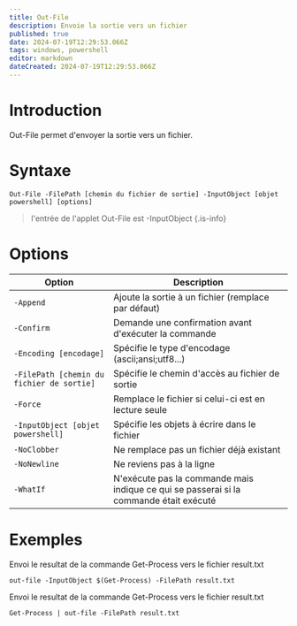 ```yaml
---
title: Out-File
description: Envoie la sortie vers un fichier
published: true
date: 2024-07-19T12:29:53.066Z
tags: windows, powershell
editor: markdown
dateCreated: 2024-07-19T12:29:53.066Z
---
```


# Introduction

Out-File permet d'envoyer la sortie vers un fichier.

# Syntaxe

`Out-File -FilePath [chemin du fichier de sortie] -InputObject [objet powershell] [options]`

> l'entrée de l'applet Out-File est -InputObject
> {.is-info}

# Options

| Option                                    | Description                                                                            |
| ----------------------------------------- | -------------------------------------------------------------------------------------- |
| `-Append`                                 | Ajoute la sortie à un fichier (remplace par défaut)                                    |
| `-Confirm`                                | Demande une confirmation avant d'exécuter la commande                                  |
| `-Encoding [encodage]`                    | Spécifie le type d'encodage (ascii;ansi;utf8...)                                       |
| `-FilePath [chemin du fichier de sortie]` | Spécifie le chemin d'accès au fichier de sortie                                        |
| `-Force`                                  | Remplace le fichier si celui-ci est en lecture seule                                   |
| `-InputObject [objet powershell]`         | Spécifie les objets à écrire dans le fichier                                           |
| `-NoClobber`                              | Ne remplace pas un fichier déjà existant                                               |
| `-NoNewline`                              | Ne reviens pas à la ligne                                                              |
| `-WhatIf`                                 | N'exécute pas la commande mais indique ce qui se passerai si la commande était exécuté |

# Exemples

Envoi le resultat de la commande Get-Process vers le fichier result.txt

`out-file -InputObject $(Get-Process) -FilePath result.txt`

Envoi le resultat de la commande Get-Process vers le fichier result.txt

`Get-Process | out-file -FilePath result.txt`
